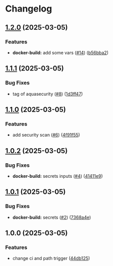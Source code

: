 # Changelog

## [1.2.0](https://github.com/iExecBlockchainComputing/github-actions-workflows/compare/docker-build-v1.1.1...docker-build-v1.2.0) (2025-03-05)


### Features

* **docker-build:** add some vars ([#14](https://github.com/iExecBlockchainComputing/github-actions-workflows/issues/14)) ([b56bba2](https://github.com/iExecBlockchainComputing/github-actions-workflows/commit/b56bba2f4ae61f67bcb2a442a119855cdb4a133d))

## [1.1.1](https://github.com/iExecBlockchainComputing/github-actions-workflows/compare/docker-build-v1.1.0...docker-build-v1.1.1) (2025-03-05)


### Bug Fixes

* tag of aquasecurity ([#8](https://github.com/iExecBlockchainComputing/github-actions-workflows/issues/8)) ([1d3ff47](https://github.com/iExecBlockchainComputing/github-actions-workflows/commit/1d3ff475697b55b43dd42eb600d41cd42d8d0d37))

## [1.1.0](https://github.com/iExecBlockchainComputing/github-actions-workflows/compare/docker-build-v1.0.2...docker-build-v1.1.0) (2025-03-05)


### Features

* add security scan ([#6](https://github.com/iExecBlockchainComputing/github-actions-workflows/issues/6)) ([4f91f55](https://github.com/iExecBlockchainComputing/github-actions-workflows/commit/4f91f5525d8c7986d9aa1b1273ec229da39a7dec))

## [1.0.2](https://github.com/iExecBlockchainComputing/github-actions-workflows/compare/docker-build-v1.0.1...docker-build-v1.0.2) (2025-03-05)


### Bug Fixes

* **docker-build:** secrets inputs ([#4](https://github.com/iExecBlockchainComputing/github-actions-workflows/issues/4)) ([41411e9](https://github.com/iExecBlockchainComputing/github-actions-workflows/commit/41411e9b11230d6afad0fc8b2cf60b99154448d9))

## [1.0.1](https://github.com/iExecBlockchainComputing/github-actions-workflows/compare/docker-build-v1.0.0...docker-build-v1.0.1) (2025-03-05)


### Bug Fixes

* **docker-build:** secrets ([#2](https://github.com/iExecBlockchainComputing/github-actions-workflows/issues/2)) ([7368a4e](https://github.com/iExecBlockchainComputing/github-actions-workflows/commit/7368a4e617903a09e0b426d50d8b99abb7107bf9))

## 1.0.0 (2025-03-05)


### Features

* change ci and path trigger ([44db125](https://github.com/iExecBlockchainComputing/github-actions-workflows/commit/44db1257a68422bcec273a80f75173012cb30f56))
